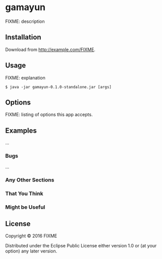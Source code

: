 # gamayun

FIXME: description

## Installation

Download from http://example.com/FIXME.

## Usage

FIXME: explanation

    $ java -jar gamayun-0.1.0-standalone.jar [args]

## Options

FIXME: listing of options this app accepts.

## Examples

...

### Bugs

...

### Any Other Sections
### That You Think
### Might be Useful

## License

Copyright © 2016 FIXME

Distributed under the Eclipse Public License either version 1.0 or (at
your option) any later version.
